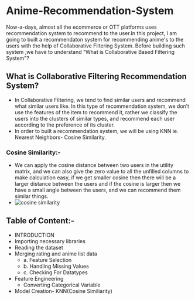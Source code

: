 # Anime-Recommendation-System
Now-a-days, almost all the ecommerce or OTT platforms uses recommendation system to recommend to the user.In this project, I am going to built a recommendaton system for recommending anime's to the users with the help of Collaborative Filtering System. Before building such system ,we have to understand "What is Collaborative Based Filtering System"?

## What is Collaborative Filtering Recommendation System?
- In Collaborative Filtering, we tend to find similar users and recommend what similar users like. In this type of recommendation system, we don’t use the features of the item to recommend it, rather we classify the users into the clusters of similar types, and recommend each user according to the preference of its cluster.
- In order to built a recommendation system, we will be using KNN ie. Nearest Neighbors- Cosine Similarity.
 
### Cosine Similarity:-
 - We can apply the cosine distance between two users in the utility matrix, and we can also give the zero value to all the unfilled columns to make calculation easy, if we get smaller cosine then there will be a larger distance between the users and if the cosine is larger then we have a small angle between the users, and we can recommend them similar things.
 - ![cosine similarity](https://user-images.githubusercontent.com/91775600/154799508-4a9ba459-d1e3-471a-9258-bb2a03cb284b.png)

## Table of Content:-
 - INTRODUCTION
 - Importing necessary libraries
 - Reading the dataset
 - Merging rating and anime list data 
   - a. Feature Selection
   - b. Handling Missing Values
   - c. Checking For Datatypes
 - Feature Engineering
   - Converting Categorical Variable
 - Model Creation- KNN(Cosine Similiarity)
